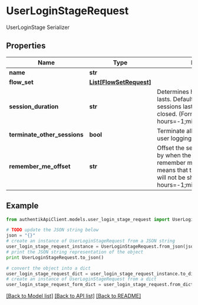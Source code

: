 # UserLoginStageRequest

UserLoginStage Serializer

## Properties
Name | Type | Description | Notes
------------ | ------------- | ------------- | -------------
**name** | **str** |  | 
**flow_set** | [**List[FlowSetRequest]**](FlowSetRequest.md) |  | [optional] 
**session_duration** | **str** | Determines how long a session lasts. Default of 0 means that the sessions lasts until the browser is closed. (Format: hours&#x3D;-1;minutes&#x3D;-2;seconds&#x3D;-3) | [optional] 
**terminate_other_sessions** | **bool** | Terminate all other sessions of the user logging in. | [optional] 
**remember_me_offset** | **str** | Offset the session will be extended by when the user picks the remember me option. Default of 0 means that the remember me option will not be shown. (Format: hours&#x3D;-1;minutes&#x3D;-2;seconds&#x3D;-3) | [optional] 

## Example

```python
from authentikApiClient.models.user_login_stage_request import UserLoginStageRequest

# TODO update the JSON string below
json = "{}"
# create an instance of UserLoginStageRequest from a JSON string
user_login_stage_request_instance = UserLoginStageRequest.from_json(json)
# print the JSON string representation of the object
print UserLoginStageRequest.to_json()

# convert the object into a dict
user_login_stage_request_dict = user_login_stage_request_instance.to_dict()
# create an instance of UserLoginStageRequest from a dict
user_login_stage_request_form_dict = user_login_stage_request.from_dict(user_login_stage_request_dict)
```
[[Back to Model list]](../README.md#documentation-for-models) [[Back to API list]](../README.md#documentation-for-api-endpoints) [[Back to README]](../README.md)


